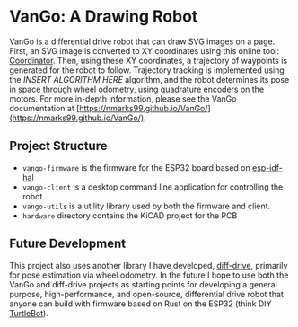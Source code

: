# VanGo: A Drawing Robot
VanGo is a differential drive robot that can draw SVG images on a page.
First, an SVG image is converted to XY coordinates using this online tool: [Coordinator](https://spotify.github.io/coordinator/).
Then, using these XY coordinates, a trajectory of waypoints is generated for the robot to follow.
Trajectory tracking is implemented using the *INSERT ALGORITHM HERE* algorithm, and the robot determines its pose in space
through wheel odometry, using quadrature encoders on the motors. For more in-depth information, please see the VanGo documentation
at [https://nmarks99.github.io/VanGo/](https://nmarks99.github.io/VanGo/).

## Project Structure
- `vango-firmware` is the firmware for the ESP32 board based on [esp-idf-hal](https://github.com/esp-rs/esp-idf-hal)
- `vango-client` is a desktop command line application for controlling the robot
- `vango-utils` is a utility library used by both the firmware and client.
- `hardware` directory contains the KiCAD project for the PCB

## Future Development
This project also uses another library I have developed, [diff-drive](https://github.com/nmarks99/diff-drive),
primarily for pose estimation via wheel odometry. In the future I hope to use both the VanGo and diff-drive projects
as starting points for developing a general purpose, high-performance, and open-source, differential drive robot
that anyone can build with firmware based on Rust on the ESP32 (think DIY [TurtleBot](https://www.robotis.us/turtlebot-3/)).
